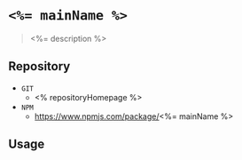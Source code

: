 # `<%= mainName %>`

> <%= description %> 

## Repository 
* `GIT`
   * <% repositoryHomepage %>
* `NPM`
   * https://www.npmjs.com/package/<%= mainName %>

## Usage

```

```
